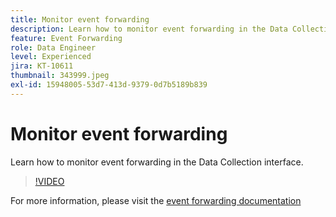```yaml
---
title: Monitor event forwarding
description: Learn how to monitor event forwarding in the Data Collection interface.
feature: Event Forwarding
role: Data Engineer
level: Experienced
jira: KT-10611
thumbnail: 343999.jpeg
exl-id: 15948005-53d7-413d-9379-0d7b5189b839
---
```

# Monitor event forwarding

Learn how to monitor event forwarding in the Data Collection interface.

>[!VIDEO](https://video.tv.adobe.com/v/343999?quality=12&learn=on)

For more information, please visit the [event forwarding documentation](https://experienceleague.adobe.com/docs/experience-platform/tags/event-forwarding/overview.html)

